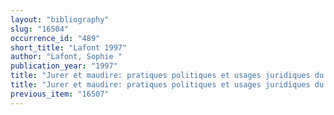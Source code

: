 ```yaml
---
layout: "bibliography"
slug: "16504"
occurrence_id: "489"
short_title: "Lafont 1997"
author: "Lafont, Sophie "
publication_year: "1997"
title: "Jurer et maudire: pratiques politiques et usages juridiques du serment dans le Proche-Orient ancien. Actes de la table ronde organisée par Francis Joannès et Sophie Lafont"
title: "Jurer et maudire: pratiques politiques et usages juridiques du serment dans le Proche-Orient ancien. Actes de la table ronde organisée par Francis Joannès et Sophie Lafont"
previous_item: "16507"
---
```

